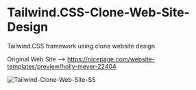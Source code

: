 # Tailwind.CSS-Clone-Web-Site-Design
Tailwind.CSS framework using clone website design

Original Web Site --> https://nicepage.com/website-templates/preview/holly-meyer-22404

![Tailwind-Clone-Web-Site-SS](https://user-images.githubusercontent.com/89781470/219972661-0131b867-c9d3-4cad-9b7b-692eb58db331.png)

